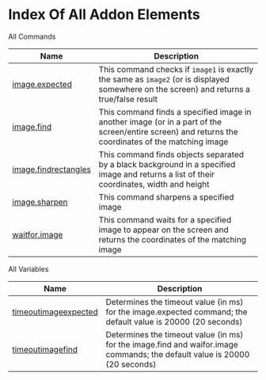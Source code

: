 # Index Of All Addon Elements


 All Commands

| Name | Description |
| ---- | ----------- |
| [image.expected](Commands/ImageExpectedCommand.md) | This command checks if `image1` is exactly the same as `image2` (or is displayed somewhere on the screen) and returns a true/false result |
| [image.find](Commands/ImageFindCommand.md) | This command finds a specified image in another image (or in a part of the screen/entire screen) and returns the coordinates of the matching image |
| [image.findrectangles](Commands/ImageFindRectanglesCommand.md) | This command finds objects separated by a black background in a specified image and returns a list of their coordinates, width and height |
| [image.sharpen](Commands/ImageSharpenCommand.md) | This command sharpens a specified image |
| [waitfor.image](Commands/WaitForImageCommand.md) | This command waits for a specified image to appear on the screen and returns the coordinates of the matching image |

 All Variables

| Name | Description |
| ---- | ----------- |
| [timeoutimageexpected](Variables/TimeoutImageExpectedVariable.md) | Determines the timeout value (in ms) for the image.expected command; the default value is 20000 (20 seconds) |
| [timeoutimagefind](Variables/TimeoutImageFindVariable.md) | Determines the timeout value (in ms) for the image.find and waifor.image commands; the default value is 20000 (20 seconds) |
